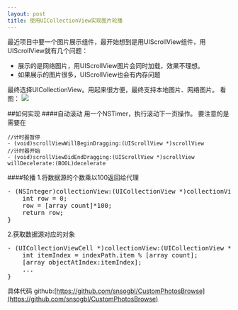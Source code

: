 ```yaml
---
layout: post
title: 使用UICollectionView实现图片轮播
--- 
```


最近项目中要一个图片展示组件，最开始想到是用UIScrollView组件，用UIScrollView就有几个问题：

* 展示的是网络图片，用UIScrollView图片会同时加载，效果不理想。
* 如果展示的图片很多，UIScrollView也会有内存问题

最终选择UICollectionView。用起来很方便，最终支持本地图片、网络图片。
看图：
![](https://camo.githubusercontent.com/68691169083300fc2929c6698ed6c77a8aba7c8e/68747470733a2f2f6661726d382e737461746963666c69636b722e636f6d2f373635302f31373035303034343739365f376662633566613231325f6f5f642e676966)

##如何实现
####自动滚动
用一个NSTimer，执行滚动下一页操作。
要注意的是需要在
	
	//计时器暂停
	- (void)scrollViewWillBeginDragging:(UIScrollView *)scrollView
	//计时器开始
	- (void)scrollViewDidEndDragging:(UIScrollView *)scrollView willDecelerate:(BOOL)decelerate
	
####轮播
1.将数据源的个数乘以100返回给代理
<pre>
- (NSInteger)collectionView:(UICollectionView *)collectionView numberOfItemsInSection:(NSInteger)section{
    int row = 0;
    row = [array count]*100;
    return row;
}
</pre>
2.获取数据源对应的对象
<pre>
- (UICollectionViewCell *)collectionView:(UICollectionView *)collectionView cellForItemAtIndexPath:(NSIndexPath *)indexPath{
    int itemIndex = indexPath.item % [array count];
    [array objectAtIndex:itemIndex];
    ...
}
</pre>

具体代码 github:[https://github.com/snsogbl/CustomPhotosBrowse](https://github.com/snsogbl/CustomPhotosBrowse)
